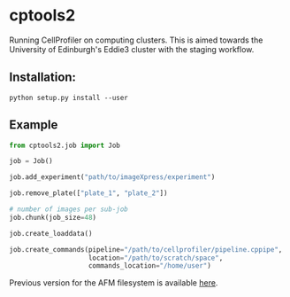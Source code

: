 # cptools2

Running CellProfiler on computing clusters. This is aimed towards the University of Edinburgh's Eddie3 cluster with the staging workflow.

## Installation:
`python setup.py install --user`

## Example
```python
from cptools2.job import Job

job = Job()

job.add_experiment("path/to/imageXpress/experiment")

job.remove_plate(["plate_1", "plate_2"])

# number of images per sub-job
job.chunk(job_size=48)

job.create_loaddata()

job.create_commands(pipeline="/path/to/cellprofiler/pipeline.cppipe",
                    location="/path/to/scratch/space",
                    commands_location="/home/user")
```

Previous version for the AFM filesystem is available [here](https://github.com/swarchal/CP_tools).


